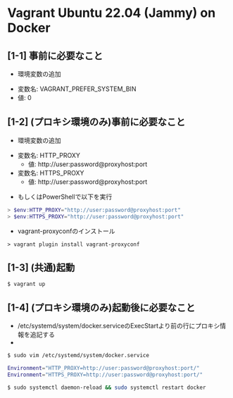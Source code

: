 # Vagrant Ubuntu 22.04 (Jammy) on Docker

## [1-1] 事前に必要なこと

* 環境変数の追加

- 変数名: VAGRANT_PREFER_SYSTEM_BIN
- 値: 0

## [1-2] (プロキシ環境のみ)事前に必要なこと

* 環境変数の追加

- 変数名: HTTP_PROXY
  - 値: http://user:password@proxyhost:port
- 変数名: HTTPS_PROXY
  - 値: http://user:password@proxyhost:port


* もしくはPowerShellで以下を実行
   
```powershell
> $env:HTTP_PROXY="http://user:password@proxyhost:port"
> $env:HTTPS_PROXY="http://user:password@proxyhost:port"
```

* vagrant-proxyconfのインストール

```shell
> vagrant plugin install vagrant-proxyconf
```

## [1-3] (共通)起動

```shell
$ vagrant up
```

## [1-4] (プロキシ環境のみ)起動後に必要なこと

* /etc/systemd/system/docker.serviceのExecStartより前の行にプロキシ情報を追記する
* 
```sh
$ sudo vim /etc/systemd/system/docker.service

Environment="HTTP_PROXY=http://user:password@proxyhost:port/"
Environment="HTTPS_PROXY=http://user:password@proxyhost:port/"

```

```sh
$ sudo systemctl daemon-reload && sudo systemctl restart docker
```

